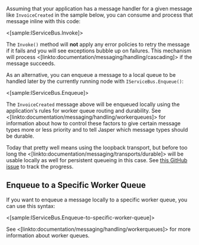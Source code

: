 <!--title:Invoking or Enqueuing a Message Locally-->

Assuming that your application has a message handler for a given message like `InvoiceCreated`
in the sample below, you can consume and process that message inline with this code:

<[sample:IServiceBus.Invoke]>

The `Invoke()` method will **not** apply any error policies to retry the message if it fails and you will see exceptions bubble up on failures. This mechanism will process <[linkto:documentation/messaging/handling/cascading]> if the message succeeds.


As an alternative, you can enqueue a message to a local queue to be handled later by the currently running node with `IServiceBus.Enqueue()`:

<[sample:IServiceBus.Enqueue]>

The `InvoiceCreated` message above will be enqueued locally using the application's rules for worker queue routing and durability. See <[linkto:documentation/messaging/handling/workerqueues]> for information about how to control these factors to give certain message types more or less priority and to tell Jasper which message types should be durable.


Today that pretty well means using the loopback transport, but before too long the <[linkto:documentation/messaging/transports/durable]> will be usable locally as well for persistent queueing in this case. See [this GitHub issue](https://github.com/JasperFx/jasper/issues/179) to track the progress.


## Enqueue to a Specific Worker Queue

If you want to enqueue a message locally to a specific worker queue, you can use this syntax:

<[sample:IServiceBus.Enqueue-to-specific-worker-queue]>

See <[linkto:documentation/messaging/handling/workerqueues]> for more information about worker queues.